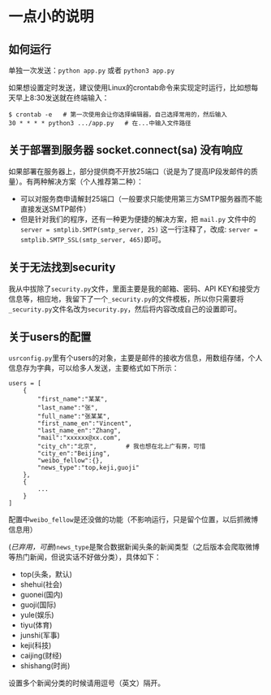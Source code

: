 # 一点小的说明

## 如何运行

单独一次发送：`python app.py` 或者 `python3 app.py`

如果想设置定时发送，建议使用Linux的crontab命令来实现定时运行，比如想每天早上8:30发送就在终端输入：

```
$ crontab -e   # 第一次使用会让你选择编辑器，自己选择常用的，然后输入
30 * * * * python3 .../app.py   # 在...中输入文件路径
```

## 关于部署到服务器 socket.connect(sa) 没有响应

如果部署在服务器上，部分提供商不开放25端口（说是为了提高IP段发邮件的质量）。有两种解决方案（个人推荐第二种）：

- 可以对服务商申请解封25端口（一般要求只能使用第三方SMTP服务器而不能直接发送SMTP邮件）
- 但是针对我们的程序，还有一种更为便捷的解决方案，把 `mail.py` 文件中的 `server = smtplib.SMTP(smtp_server, 25)` 这一行注释了，改成: `server = smtplib.SMTP_SSL(smtp_server, 465)`即可。

## 关于无法找到security

我从中拔除了`security.py`文件，里面主要是我的邮箱、密码、API KEY和接受方信息等，相应地，我留下了一个`_security.py`的文件模板，所以你只需要将`_security.py`文件名改为`security.py`，然后将内容改成自己的设置即可。


## 关于users的配置

`usrconfig.py`里有个users的对象，主要是邮件的接收方信息，用数组存储，个人信息存为字典，可以给多人发送，主要格式如下所示：

```
users = [
    {
        "first_name":"某某",
        "last_name":"张",
        "full_name":"张某某",
        "first_name_en":"Vincent",
        "last_name_en":"Zhang",
        "mail":"xxxxxx@xx.com",
        "city_ch":"北京",        # 我也想在北上广有房，可惜
        "city_en":"Beijing",
        "weibo_fellow":{},
        "news_type":"top,keji,guoji"
    },
    {
        ...
    }
]
```

配置中`weibo_fellow`是还没做的功能（不影响运行，只是留个位置，以后抓微博信息用）

(*已弃用，可删*)`news_type`是聚合数据新闻头条的新闻类型（之后版本会爬取微博等热门新闻，但说实话不好做分类），具体如下：

- top(头条，默认)
- shehui(社会)
- guonei(国内)
- guoji(国际)
- yule(娱乐)
- tiyu(体育)
- junshi(军事)
- keji(科技)
- caijing(财经)
- shishang(时尚)

设置多个新闻分类的时候请用逗号（英文）隔开。
